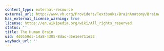 ```yaml
---
content_type: external-resource
external_url: http://www.vh.org/Providers/Textbooks/BrainAnatomy/BrainAnatomy.html
has_external_license_warning: true
license: https://en.wikipedia.org/wiki/All_rights_reserved
status: ''
title: The Human Brain
uid: 4d0559d5-14a8-4305-8dac-d5e1ee711e32
wayback_url: ''
---
```

